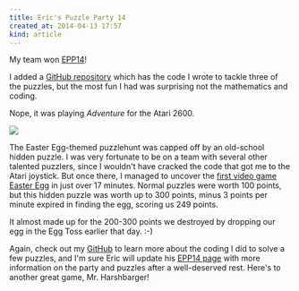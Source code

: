 ```yaml
---
title: Eric's Puzzle Party 14
created_at: 2014-04-13 17:57
kind: article
---
```


My team won [EPP14](http://www.ericharshbarger.org/epp/2014/)!

I added a [GitHub repository](https://github.com/StevenClontz/epp14)
which has the code I wrote to tackle three of the puzzles, but the most fun
I had was surprising not the mathematics and coding.

<!-- more -->

Nope, it was playing *Adventure* for the Atari 2600.

[![](http://i.imgur.com/sBdrojO.jpg)](http://i.imgur.com/sBdrojO.jpg)

The Easter Egg-themed puzzlehunt was capped off by an old-school hidden
puzzle. I was very fortunate to be on a team with several other talented
puzzlers, since I wouldn't have cracked the code that got me to the
Atari joystick. But once there, I managed to uncover the 
[first video game Easter Egg](http://en.wikipedia.org/wiki/Adventure_%281979_video_game%29#Easter_egg)
in just over 17 minutes. Normal puzzles were worth 100 points, but this
hidden puzzle was worth up to 300 points, minus 3 points per minute
expired in finding the egg, scoring us 249 points.

It almost made up for the 200-300 points we destroyed by dropping our
egg in the Egg Toss earlier that day. :-)

Again, check out my [GitHub](https://github.com/StevenClontz/epp14) to
learn more about the coding I did to solve a few puzzles, and I'm sure Eric
will update his [EPP14 page](http://www.ericharshbarger.org/epp/2014/)
with more information on the party and puzzles after a well-deserved rest.
Here's to another great game, Mr. Harshbarger!